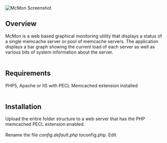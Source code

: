 <img src='http://i29.tinypic.com/255t9ut.png' alt='McMon Screenshot' border='0'>

<h2>Overview</h2>

McMon is a web based graphical monitoring utility that displays a status of a single memcache server or pool of memcache servers.  The application displays a bar graph showing the current load of each server as well as various bits of system information about the server.<br>
<br>
<h2>Requirements</h2>

PHP5, Apache or IIS with PECL Memcached extension installed<br>
<br>
<h2>Installation</h2>

Upload the entire folder structure to a web server that has the PHP memcached PECL extension enabled.<br>
<br>
Rename the file <i>config.default.php to</i>config.php.  Edit 